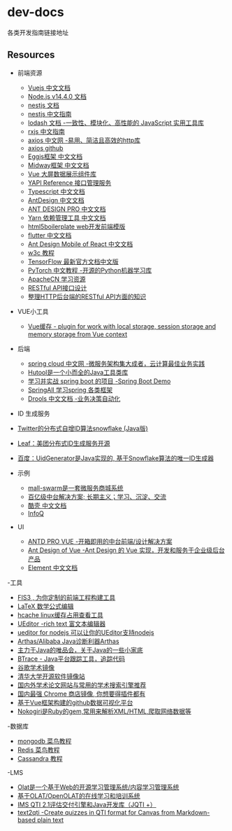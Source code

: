 # dev-docs
各类开发指南链接地址

## Resources

- 前端资源
  - [Vuejs 中文文档](https://cn.vuejs.org/)
  - [Node.js v14.4.0 文档](http://nodejs.cn/api/)
  - [nestjs 文档](https://docs.nestjs.com/)
  - [nestjs 中文指南](https://docs.nestjs.com)
  - [lodash 文档  -一致性、模块化、高性能的 JavaScript 实用工具库](https://www.lodashjs.com/)
  - [rxjs 中文指南](https://cn.rx.js.org/)
  - [axios 中文网 -易用、简洁且高效的http库](https://cn.rx.js.org/)
  - [axios github](https://github.com/axios/axios)
  - [Eggjs框架 中文文档](https://eggjs.org/zh-cn/intro/quickstart.html)
  - [Midway框架 中文文档](https://midwayjs.org/midway/)
  - [Vue 大屏数据展示组件库](http://datav.jiaminghi.com/)
  - [YAPI Reference 接口管理服务](https://hellosean1025.github.io/yapi/index.html)
  - [Typescript 中文文档](https://www.tslang.cn/docs/home.html)
  - [AntDesign 中文文档](https://ant.design/index-cn)
  - [ANT DESIGN PRO 中文文档](https://pro.ant.design/)
  - [Yarn 依赖管理工具 中文文档](https://yarn.bootcss.com/)
  - [html5boilerplate web开发前端模版](https://www.bootcss.com/p/html5boilerplate/)
  - [flutter 中文文档](https://flutter.dev/docs)
  - [Ant Design Mobile of React 中文文档](https://mobile.ant.design/docs/react/introduce-cn)
  - [w3c 教程](https://www.w3cschool.cn/tutorial)
  - [TensorFlow 最新官方文档中文版](https://tensorflow.juejin.im/get_started/)
  - [PyTorch 中文教程 -开源的Python机器学习库](https://pytorch.apachecn.org/)
  - [ApacheCN 学习资源](http://docs.apachecn.org/)
  - [RESTful API接口设计](https://book.crifan.com/books/http_restful_api/website/)
  - [整理HTTP后台端的RESTful API方面的知识](https://github.com/crifan/http_restful_api)

- VUE小工具
   - [Vue缓存 - plugin for work with local storage, session storage and memory storage from Vue context](https://github.com/RobinCK/vue-ls)
  
- 后端
  - [spring cloud 中文网 -微服务架构集大成者，云计算最佳业务实践](https://www.springcloud.cc/)
  - [Hutool是一个小而全的Java工具类库](https://github.com/looly/hutool)
  - [学习并实战 spring boot 的项目 -Spring Boot Demo ](https://github.com/xkcoding/spring-boot-demo)
  - [SpringAll 学习spring 各类框架](https://github.com/wuyouzhuguli/SpringAll)
  - [Drools 中文文档 -业务决策自动化](http://ksoong.org/drools-examples/content/)
  
 - ID 生成服务 
  - [Twitter的分布式自增ID算法snowflake (Java版)](https://www.cnblogs.com/relucent/p/4955340.html)
  - [Leaf：美团分布式ID生成服务开源](https://tech.meituan.com/2019/03/07/open-source-project-leaf.html)
  - [百度：UidGenerator是Java实现的, 基于Snowflake算法的唯一ID生成器](https://github.com/baidu/uid-generator/blob/master/README.zh_cn.md)
  
- 示例
  - [mall-swarm是一套微服务商城系统](https://github.com/macrozheng/mall-swarm)
  - [百亿级中台解决方案; 长期主义；学习、沉淀、交流](https://github.com/wolforest/wolf)
  - [酷壳 中文文档](https://coolshell.cn/)
  - [InfoQ ](https://www.infoq.cn/)
  
- UI
  - [ANTD PRO VUE -开箱即用的中台前端/设计解决方案](https://pro.antdv.com/)
  - [Ant Design of Vue -Ant Design 的 Vue 实现，开发和服务于企业级后台产品](https://www.antdv.com/docs/vue/introduce-cn/)
  - [Element 中文文档](https://element.eleme.cn/#/zh-CN)


-工具
  - [FIS3 , 为你定制的前端工程构建工具](http://fis.baidu.com/fis3/index.html)
  - [LaTeX 数学公式编辑](https://mathpix.com/)
  - [hcache linux缓存占用查看工具](https://github.com/silenceshell/hcache)
  - [UEditor  -rich text 富文本编辑器](https://github.com/fex-team/ueditor)
  - [ueditor for nodejs 可以让你的UEditor支持nodejs](https://github.com/netpi/ueditor)
  - [Arthas/Alibaba Java诊断利器Arthas](https://github.com/alibaba/arthas)
  - [主力于Java的唯品会，关于Java的一些小家底](https://github.com/vipshop/vjtools)
  - [BTrace - Java平台跟踪工具，追踪代码](https://github.com/vipshop/vjtools)
  - [谷歌学术镜像](https://ac.scmor.com/)
  - [清华大学开源软件镜像站](https://mirrors.tuna.tsinghua.edu.cn/)
  - [国内外学术论文网站与常用的学术搜索引擎推荐](https://www.jianshu.com/p/20c33b0ef225)
  - [国内最强 Chrome 商店镜像, 你想要得插件都有](https://pictureknow.com/extensions)
  - [基于Vue框架构建的github数据可视化平台](https://github.com/HongqingCao/GitDataV)
  - [Nokogiri是Ruby的gem,常用来解析XML/HTML,爬取网络数据等](https://github.com/sparklemotion/nokogiri)
  
-数据库
  - [mongodb 菜鸟教程](https://www.runoob.com/mongodb/mongodb-tutorial.html)
  - [Redis 菜鸟教程](https://www.runoob.com/redis/redis-tutorial.html)
  - [Cassandra 教程](https://www.w3cschool.cn/cassandra/)
  
-LMS
  - [Olat是一个基于Web的开源学习管理系统/内容学习管理系统](https://github.com/OpenOLAT/OpenOLAT)
  - [基于OLAT/OpenOLAT的在线学习和培训系统](https://github.com/huihoo/olat)
  - [IMS QTI 2.1评估交付引擎和Java开发库（JQTI +）](https://github.com/davemckain/qtiworks)
  - [text2qti  -Create quizzes in QTI format for Canvas from Markdown-based plain text](https://github.com/gpoore/text2qti)

      
